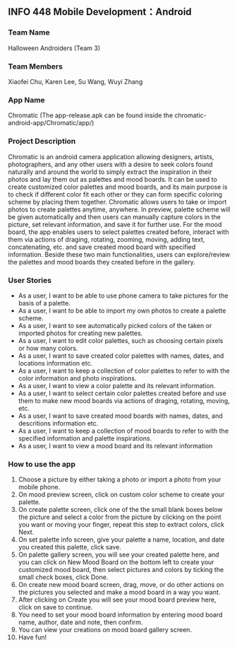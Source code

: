 ## INFO 448 Mobile Development：Android

### Team Name
Halloween Androiders (Team 3)

### Team Members
Xiaofei Chu, Karen Lee, Su Wang, Wuyi Zhang

### App Name
Chromatic (The app-release.apk can be found inside the chromatic-android-app/Chromatic/app/)

### Project Description
Chromatic is an android camera application allowing designers, artists, photographers, and any other users with a desire to seek colors found naturally and around the world to simply extract the inspiration in their photos and lay them out as palettes and mood boards. It can be used to create customized color palettes and mood boards, and its main purpose is to check if different color fit each other or they can form specific coloring scheme by placing them together. Chromatic allows users to take or import photos to create palettes anytime, anywhere. In preview, palette scheme will be given automatically and then users can manually capture colors in the picture, set relevant information, and save it for further use. For the mood board, the app enables users to select palettes created before, interact with them via actions of draging, rotating, zooming, moving, adding text, concatenating, etc. and save created mood board with specified information. Beside these two main functionalities, users can explore/review the palettes and mood boards they created before in the gallery.

### User Stories
* As a user, I want to be able to use phone camera to take pictures for the basis of a palette.
* As a user, I want to be able to import my own photos to create a palette scheme.
* As a user, I want to see automatically picked colors of the taken or imported photos for creating new palettes.
* As a user, I want to edit color palettes, such as choosing certain pixels or how many colors.
* As a user, I want to save created color palettes with names, dates, and locations information etc.
* As a user, I want to keep a collection of color palettes to refer to with the color information and photo inspirations.
* As a user, I want to view a color palette and its relevant information.
* As a user, I want to select certain color palettes created before and use them to make new mood boards via actions of draging, rotating, moving, etc.
* As a user, I want to save created mood boards with names, dates, and descritions information etc.
* As a user, I want to keep a collection of mood boards to refer to with the specified information and palette inspirations.
* As a user, I want to view a mood board and its relevant information

### How to use the app
1. Choose a picture by either taking a photo or import a photo from your mobile phone.
2. On mood preview screen, click on custom color scheme to create your palette.
3. On create palette screen, click one of the the small blank boxes below the picture and select a color from the picture by clicking on the point you want or moving your finger, repeat this step to extract colors, click Next.
4. On set palette info screen, give your palette a name, location, and date you created this palette, click save.
5. On palette gallery screen, you will see your created palette here, and you can click on New Mood Board on the bottom left to create your customized mood board, then select pictures and colors by ticking the small check boxes, click Done.
6. On create new mood board screen, drag, move, or do other actions on the pictures you selected and make a mood board in a way you want.
7. After clicking on Create you will see your mood board preview here, click on save to continue. 
8. You need to set your mood board information by entering mood board name, author, date and note, then confirm.
9. You can view your creations on mood board gallery screen.
10. Have fun!
